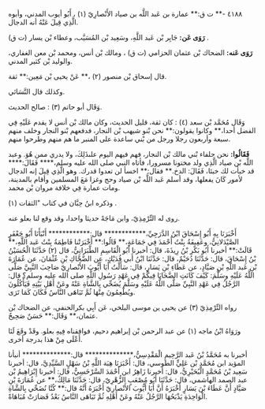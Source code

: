٤١٨٨ -** ت ق:** عمارة بن عَبد اللَّه بن صياد الأَنْصارِيّ (١) ، أَبُو أيوب المدني، وأبوه الَّذِي قِيلَ عَنْهُ أنه الدجال.

**رَوَى عَن:** جَابِر بْن عَبد اللَّهِ، وسَعِيد بْن المُسَيَّب، وعطاء بْن يسار (ت ق) .

**رَوَى عَنه:** الضحاك بْن عثمان الحزامي (ت ق) ، ومالك بْن أنس، ومحمد بْن معن الغفاري، والوليد بْن كثير المدني.

قال إسحاق بْن منصور (٢) ،** عَنْ يحيى بْن مَعِين:** ثقة.

وكذلك قال النَّسَائي.

وَقَال أبو حاتم (٣) : صالح الحديث.

وَقَال مُحَمَّد بْن سعد (٤) : كان ثقة، قليل الحديث، وكان مالك بْن أنس لا يقدم عَلَيْهِ فِي الفضل أحدا،** وكانوا يقولون:** نحن بْنو شيهب بْن النجار، فدفعهم بْنو النجار وخلف منهم سبعة وأربعون رجلا ورجل من بْني ساعدة على المنبر ما هم منهم وطرحوا منهم.

**فَقَالُوا:** نحن حلفاء بْني مالك بْن النجار، فهم فيهم اليوم علىذَلِكَ، ولا يدري ممن هُوَ. وعبد اللَّه بْن صياد الَّذِي ولد مختونا مسرورا، فأتاه النبي صلى الله عليه وسلم،**** فَقَالَ:**** قد خبأت لك خبئا، فَقَالَ: الدخ.** فقال:** اخسأ لن تعدوا قدرك. وهو الَّذِي قِيلَ إنه الدجال لأمور كَانَ يفعلها، وقد أسلم عَبد اللَّه بْن صياد وحج وغزا مَعَ المسلمين وأقام بالمدينة، ومات عمارة فِي خلافة مروان بْن محمد.

وذكره ابنُ حِبَّان في كتاب "الثقات (١) .

روى له التِّرْمِذِيّ، وابن مَاجَهْ حديثا واحدا، وقد وقع لنا بعلو عنه.

أَخْبَرَنَا بِهِ أَبُو إِسْحَاقَ ابْنُ الدَّرَجِيِّ،************ قال:************ أَنْبَأَنَا أَبُو جَعْفَرٍ الصَّيْدَلانِيُّ، وعَفِيفَةُ بِنْتُ أَحْمَدَ فِي جَمَاعَةٍ،** قَالُوا:** أَخْبَرَتْنا فَاطِمَةُ بِنْتُ عَبد اللَّهِ،** قَالَتْ:** أخبرنا أَبُو بَكْرِ بْنُ رِيذَةَ، قال: أخبرنا أَبُو الْقَاسِمِ الطَّبَرَانِيُّ، قال (٢) حَدَّثَنَا الْحُسَيْنُ بْنُ إِسْحَاقَ، قال: حَدَّثَنَا دُحَيْمٌ، قال: حَدَّثَنَا ابْنُ أَبي فُدَيْكٍ، عن الضَّحَّاكِ بْنِ عُثْمَانَ، عن عُمَارَةَ بْنِ عَبد اللَّهِ بْنِ صَيَّادٍ، عن عَطَاءِ بْنِ يَسَارٍ، قال: سَأَلْتُ أَبَا أَيُّوبَ الأَنْصارِيّ صَاحِبَ النَّبِيَّ صَلَّى اللَّهُ عَلَيْهِ وسَلَّمَ: كَيْفَ كَانَتِ الضَّحَايَا فِيكُمْ فِي عَهْدِ رَسُولِ اللَّهِ صلى الله عليه وسلم؟ قال: الرَّجُلُ فِي عَهْدِ النَّبِيِّ صَلَّى اللَّهُ عَلَيْهِ وسَلَّمَ يُضَحِّي بِالشَّاةِ عَنْهُ وعَنْ أَهْلِ بَيْتِهِ فَيَأْكُلُونَ ويُطْعِمُونَ مِنْهَا ثُمَّ تَبَاهَى النَّاسُ فَكَانَ كَمَا تَرَى.

رواه التِّرْمِذِيّ (٣) عن يحيى ين موسى البلخي، عَن أَبِي بكرالحنفي، عن الضحاك بْن عثمان،** وَقَال:** حَسَنٌ صَحِيحٌ.

ورَوَاهُ ابْنُ ماجه (١) عن عبد الرحمن بْن إبراهيم دحيم، فوافقناه فِيهِ بعلو. وقَدْ وقَعَ لَنَا أَعْلَى مِنْ هذا بدرجة أخرى.

أخبرنا به مُحَمَّدُ بْنُ عَبد الرَّحِيمِ الْمَقْدِسِيُّ،************** قال:************** أنبأنا المؤيد ابن مُحَمَّدِ بْن عَلِيٍّ الطوسي، قال: أَخْبَرَنَا هِبَة اللَّهِ بْنُ سَهْلٍ السَّيِّدِيَّ، قال: أخبرنا سَعِيد بْنُ مُحَمَّدٍ الْبُحَيْرِيُّ، قال: أخبرنا زَاهِرُ ابن أَحْمَدَ السَّرْخَسِيُّ، قال: أخبرنا إِبْرَاهِيمُ بْن عبد الصمد الهاشمي، قال: حَدَّثَنَا أَبُو مُصْعَبٍ الزُّهْرِيّ، قال: حَدَّثَنَا مَالِكٌ،** عن عُمَارَةَ بْنِ صَيَّادٍ أَنَّ عَطَاءَ بْنَ يَسَارٍ أَخْبَرَهُ أَنَّ أَبَا أَيُّوبَ الأَنْصارِيّ أَخْبَرَهُ أَنَّهُ قال:** كُنَّا نُضَحِّي بِالشَّاةِ الْوَاحِدَةِ يَذْبَحُهَا الرَّجُلُ عَنْهُ وعَنْ أَهْلِهِ ثُمَّ تَبَاهَى النَّاسُ بَعْدُ فَصَارَتْ مُبَاهَاةً.